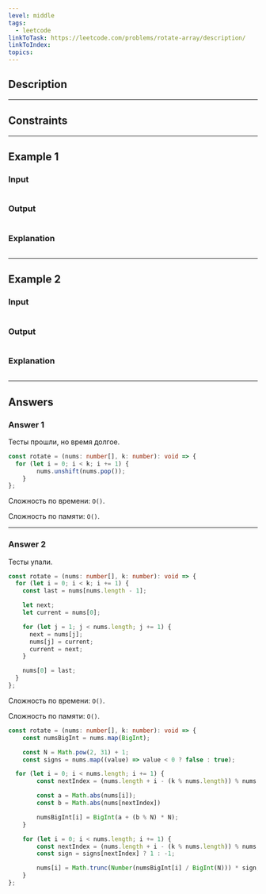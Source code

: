 ```yaml
---
level: middle
tags:
  - leetcode
linkToTask: https://leetcode.com/problems/rotate-array/description/
linkToIndex: 
topics:
---
```

## Description

---
## Constraints

---
## Example 1

### Input

```
```
### Output

```
```
### Explanation

```
```

---
## Example 2

### Input

```
```
### Output

```
```
### Explanation

```
```

---
## Answers

### Answer 1

Тесты прошли, но время долгое.

```typescript
const rotate = (nums: number[], k: number): void => {
  for (let i = 0; i < k; i += 1) {
		nums.unshift(nums.pop());
	}
};
```

Сложность по времени: `O()`.

Сложность по памяти: `O()`.

---
### Answer 2

Тесты упали.

```typescript
const rotate = (nums: number[], k: number): void => {
  for (let i = 0; i < k; i += 1) {
    const last = nums[nums.length - 1];

    let next;
    let current = nums[0];

    for (let j = 1; j < nums.length; j += 1) {
      next = nums[j];
      nums[j] = current;
      current = next;
    }

    nums[0] = last;
  }
};
```

Сложность по времени: `O()`.

Сложность по памяти: `O()`.

```typescript
const rotate = (nums: number[], k: number): void => {
	const numsBigInt = nums.map(BigInt);

	const N = Math.pow(2, 31) + 1;
	const signs = nums.map((value) => value < 0 ? false : true);

  for (let i = 0; i < nums.length; i += 1) {
		const nextIndex = (nums.length + i - (k % nums.length)) % nums.length;

		const a = Math.abs(nums[i]);
		const b = Math.abs(nums[nextIndex])

		numsBigInt[i] = BigInt(a + (b % N) * N);
	}

	for (let i = 0; i < nums.length; i += 1) {
		const nextIndex = (nums.length + i - (k % nums.length)) % nums.length;
		const sign = signs[nextIndex] ? 1 : -1;

		nums[i] = Math.trunc(Number(numsBigInt[i] / BigInt(N))) * sign;
	}
};
```
